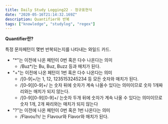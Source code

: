 ```yaml
---
title: Daily Study Logging22 - 정규표현식
date: "2020-05-16T21:14:32.169Z"
description: Quantifier와 반복
tags: ["knowledge", "studylog", "regex"] 
---
```


**Quantifier란?**

특정 문자페턴이 몇번 반복되는지를 나타내는 와일드 카드.

- "*"는 이전에 나온 페턴이 0번 혹은 다수 나온다는 의미
    - /Buz*/는 Bu, Buz, Buzz 등과 매치가 된다. 
- "+"는 이전에 나온 페턴이 1번 혹은 다수 나온다는 의미
    - /\[0-9\]+/는 1, 12, 1235153245234 등 모든 숫자와 매치가 된다.
    - /\[0-9\]\[0-9\]+/ 는 숫자 뒤에 숫자가 계속 나올수 있다는 의미이므로 숫자 1개짜리와는 매치가 되지 않는다.
    -  /\[0-9\]\[0-9\]\[0-9\]+/ 는숫자 두개 뒤에 숫자가 계속 나올 수 있다는 의미이므로 숫자 1개, 2개 짜리와는 매치가 되지 않는다
- "?"는 이전에 나온 페턴이 0번 혹은 1번 나온다는 의미 
    - /Flavou?r/ 는 Flavour와 Flavor와 매치가 된다.




